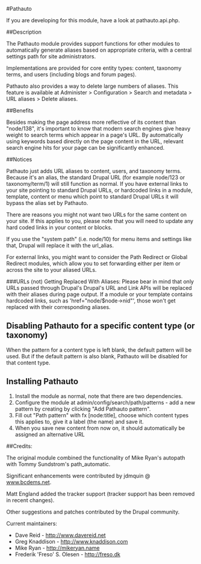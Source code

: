 #Pathauto

If you are developing for this module, have a look at pathauto.api.php.

##Description

The Pathauto module provides support functions for other modules to
automatically generate aliases based on appropriate criteria, with a
central settings path for site administrators.

Implementations are provided for core entity types: content, taxonomy terms,
and users (including blogs and forum pages).

Pathauto also provides a way to delete large numbers of aliases.  This feature
is available at  Administer > Configuration > Search and metadata > URL aliases >
Delete aliases.

##Benefits

Besides making the page address more reflective of its content than
"node/138", it's important to know that modern search engines give
heavy weight to search terms which appear in a page's URL. By
automatically using keywords based directly on the page content in the URL,
relevant search engine hits for your page can be significantly
enhanced.

##Notices

Pathauto just adds URL aliases to content, users, and taxonomy terms.
Because it's an alias, the standard Drupal URL (for example node/123 or
taxonomy/term/1) will still function as normal.  If you have external links
to your site pointing to standard Drupal URLs, or hardcoded links in a module,
template, content or menu which point to standard Drupal URLs it will bypass
the alias set by Pathauto.

There are reasons you might not want two URLs for the same content on your
site. If this applies to you, please note that you will need to update any
hard coded links in your content or blocks.

If you use the "system path" (i.e. node/10) for menu items and settings like
that, Drupal will replace it with the url_alias.

For external links, you might want to consider the Path Redirect or
Global Redirect modules, which allow you to set forwarding either per item or
across the site to your aliased URLs.

###URLs (not) Getting Replaced With Aliases:
Please bear in mind that only URLs passed through Drupal's Drupal's URL and
Link APIs will be replaced with their aliases during page output. If
a module or your template contains hardcoded links, such as
'href="node/$node->nid"', those won't get replaced with their corresponding
aliases.

## Disabling Pathauto for a specific content type (or taxonomy)

When the pattern for a content type is left blank, the default pattern will be
used. But if the default pattern is also blank, Pathauto will be disabled
for that content type.

## Installing Pathauto
1. Install the module as normal, note that there are two dependencies.
2. Configure the module at admin/config/search/path/patterns - add a new pattern by creating by clicking "Add Pathauto pattern".
3. Fill out "Path pattern" with fx [node:title], choose which content types this applies to, give it a label (the name) and save it.
4. When you save new content from now on, it should automatically be assigned an alternative URL

##Credits:

The original module combined the functionality of Mike Ryan's autopath with
Tommy Sundstrom's path_automatic.

Significant enhancements were contributed by jdmquin @ www.bcdems.net.

Matt England added the tracker support (tracker support has been removed in
recent changes).

Other suggestions and patches contributed by the Drupal community.

Current maintainers:

- Dave Reid - http://www.davereid.net
- Greg Knaddison - http://www.knaddison.com
- Mike Ryan - http://mikeryan.name
- Frederik 'Freso' S. Olesen - http://freso.dk

